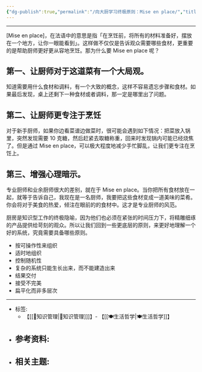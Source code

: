 ```yaml
---
{"dg-publish":true,"permalink":"/向大厨学习终极原则：Mise en place/","title":"Mise en place","tags":["📥"]}
---
```


---
[Mise en place]，在法语中的意思是指「在烹饪前，将所有的材料准备好，摆放在一个地方，让你一眼能看到」。这样做不仅仅是告诉观众需要哪些食材，更重要的是帮助厨师更好更从容地烹饪。那为什么要 Mise en place 呢？

## 第一、让厨师对于这道菜有一个大局观。
知道需要用什么食材和调料，有一个大致的概念，这样不容易遗忘步骤和食材。如果最后发现，桌上还剩下一种食材或者调料，那一定是哪里出了问题。

## 第二、让厨师更专注于烹饪
对于新手厨师，如果你边看菜谱边做菜时，很可能会遇到如下情况：把菜放入锅里，突然发现需要 10 克糖，然后赶紧去取糖称重，回来时发现锅内可能已经烧焦了。但是通过 Mise en place，可以极大程度地减少手忙脚乱，让我们更专注在烹饪上。

## 第三、增强心理暗示。
专业厨师和业余厨师很大的差别，就在于 Mise en place。当你把所有食材放在一起，就等于告诉自己，我现在是一名厨师，我要把这些食材变成一道美味的菜肴。你会将对于美食的热爱，倾注在眼前的的食材中。这才是专业厨师的风范。

厨房是知识型工作的终极隐喻，因为他们也必须在紧张的时间压力下，将精雕细琢的产品提供给苛刻的观众。所以让我们回到一些更底层的原则，来更好地理解一个好的系统，究竟需要具备哪些原则。

- 按可操作性来组织
- 适时地组织
- 控制随机性
- 复杂的系统只能生长出来，而不能建造出来
- 结果交付
- 接受不完美
- 扁平化而非多层次
---

- 标签: 
	- 【[[🥇知识管理\|🥇知识管理]]]】- 【[[🍽生活哲学\|🍽生活哲学]]】
- 参考资料:
	- 
- 相关主题:
	- 